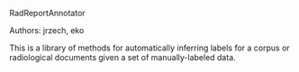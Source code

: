 RadReportAnnotator

Authors: jrzech, eko

This is a library of methods for automatically inferring labels for a corpus or radiological documents given a set of manually-labeled data.